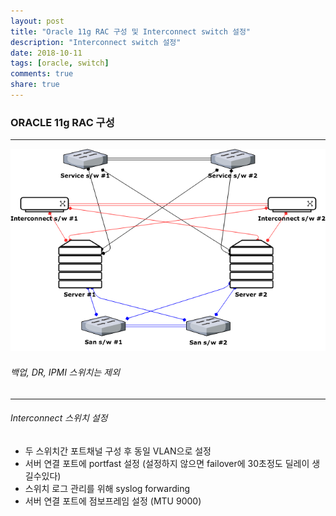```yaml
---
layout: post
title: "Oracle 11g RAC 구성 및 Interconnect switch 설정"
description: "Interconnect switch 설정"
date: 2018-10-11
tags: [oracle, switch]
comments: true
share: true
---
```

### ORACLE 11g RAC 구성

***
![topology](/images/OracleRAC.png)
###### 백업, DR, IPMI 스위치는 제외

***

###### Interconnect 스위치 설정
- 두 스위치간 포트채널 구성 후 동일 VLAN으로 설정
- 서버 연결 포트에 portfast 설정 (설정하지 않으면 failover에 30초정도 딜레이 생길수있다)
- 스위치 로그 관리를 위해 syslog forwarding
- 서버 연결 포트에 점보프레임 설정 (MTU 9000)



